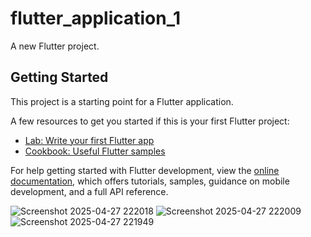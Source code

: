 # flutter_application_1

A new Flutter project.

## Getting Started

This project is a starting point for a Flutter application.

A few resources to get you started if this is your first Flutter project:

- [Lab: Write your first Flutter app](https://docs.flutter.dev/get-started/codelab)
- [Cookbook: Useful Flutter samples](https://docs.flutter.dev/cookbook)

For help getting started with Flutter development, view the
[online documentation](https://docs.flutter.dev/), which offers tutorials,
samples, guidance on mobile development, and a full API reference.


![Screenshot 2025-04-27 222018](https://github.com/user-attachments/assets/148812fd-3dc7-471d-92f2-d419ec96794c)
![Screenshot 2025-04-27 222009](https://github.com/user-attachments/assets/66d656a0-0dce-4164-a475-56476d0c74bc)
![Screenshot 2025-04-27 221949](https://github.com/user-attachments/assets/f6336a0e-b7fa-4c24-9fcd-53fc8eea0e33)
